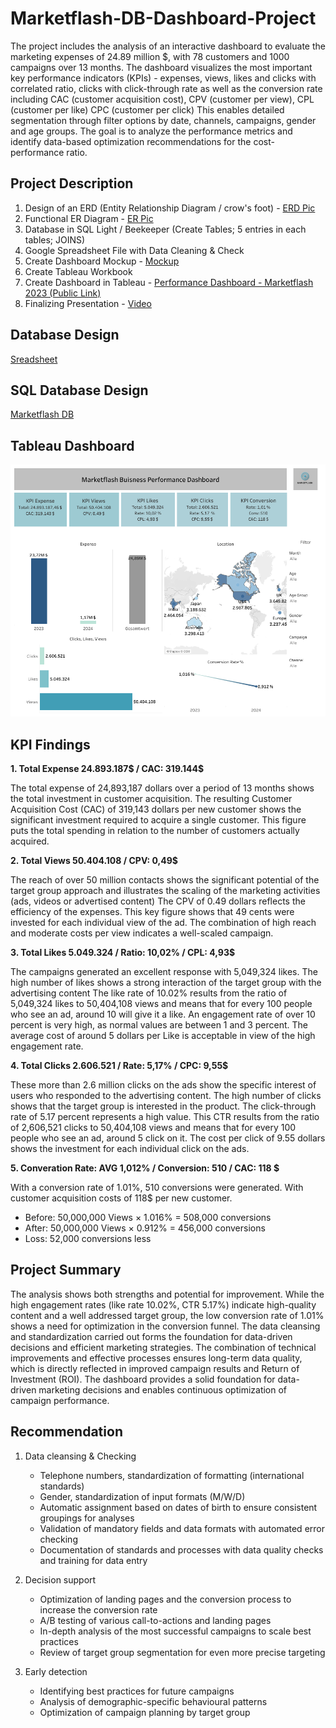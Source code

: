 # Marketflash-DB-Dashboard-Project

The project includes the analysis of an interactive dashboard to evaluate the marketing expenses of 24.89 million $, with 78 customers and 1000 campaigns over 13 months. The dashboard visualizes the most important key performance indicators (KPIs) - expenses, views, likes and clicks with correlated ratio, clicks with click-through rate as well as the conversion rate including CAC (customer acquisition cost), CPV (customer per view), CPL (customer per like) CPC (customer per click)
This enables detailed segmentation through filter options by date, channels, campaigns, gender and age groups. The goal is to analyze the performance metrics and identify data-based optimization recommendations for the cost-performance ratio.

## Project Description

1. Design of an ERD (Entity Relationship Diagram / crow's foot) - [ERD Pic](https://github.com/akms2411/Marketflash-DB-Dashboard-Project/blob/main/images/Marketflash%20ERD%20Diagramm.png)
2. Functional ER Diagram - [ER Pic](https://github.com/akms2411/Marketflash-DB-Dashboard-Project/blob/main/images/Marketflash%20ER%20Diagramm.png)
3. Database in SQL Light / Beekeeper (Create Tables; 5 entries in each tables; JOINS)
4. Google Spreadsheet File with Data Cleaning & Check
5. Create Dashboard Mockup - [Mockup](https://github.com/akms2411/Marketflash-DB-Dashboard-Project/blob/main/images/Mockup%20Dashboard.png)
6. Create Tableau Workbook 
7. Create Dashboard in Tableau - [Performance Dashboard - Marketflash 2023 (Public Link)](https://public.tableau.com/views/MiniProjectMarketflash/Dashboard1?:language=de-DE&:sid=&:redirect=auth&:display_count=n&:origin=viz_share_link)
9. Finalizing Presentation - [Video](https://www.loom.com/share/d5db95876f0c4c2f94fd9d797df054e0?sid=6c96d2ff-60bb-44f6-8f48-b50775416e5d)

## Database Design 

[Sreadsheet](https://github.com/akms2411/Marketflash-DB-Dashboard-Project/blob/main/data/Cleaned%20Marketflash_marketing_data_2023.xlsx)

## SQL Database Design

[Marketflash DB](https://github.com/akms2411/Marketflash-DB-Dashboard-Project/blob/main/sql_db/Mini%20Projekt.db)

## Tableau Dashboard

![Dashboard](https://github.com/akms2411/Marketflash-DB-Dashboard-Project/blob/main/images/Dashboard%201.png)

## KPI Findings

**1. Total Expense 24.893.187$ / CAC: 319.144$**
   
   The total expense of 24,893,187 dollars over a period of 13 months shows the total investment in customer acquisition. 
   The resulting Customer Acquisition Cost (CAC) of 319,143 dollars per new customer shows the significant investment required 
   to acquire a single customer. This figure puts the total spending in relation to the number of customers actually acquired.

     
**2. Total Views 50.404.108 / CPV: 0,49$**
   
   The reach of over 50 million contacts shows the significant potential of the target group approach and illustrates the 
   scaling of the marketing activities (ads, videos or advertised content)
   The CPV of 0.49 dollars reflects the efficiency of the expenses. This key figure shows that 49 cents were invested for each individual view of the ad.
   The combination of high reach and moderate costs per view indicates a well-scaled campaign.

**3. Total Likes 5.049.324 / Ratio: 10,02% / CPL: 4,93$**
   
   The campaigns generated an excellent response with 5,049,324 likes. The high number of likes shows a strong interaction of the target group 
   with the advertising content 
   The like rate of 10.02% results from the ratio of 5,049,324 likes to 50,404,108 views and means that for every 100 people who see an ad, 
   around 10 will give it a like. An engagement rate of over 10 percent is very high, as normal values are between 1 and 3 percent.
   The average cost of around 5 dollars per Like is acceptable in view of the high engagement rate.
   
**4. Total Clicks 2.606.521 / Rate: 5,17% / CPC: 9,55$**
   
   These more than 2.6 million clicks on the ads show the specific interest of users who responded to the advertising content. 
   The high number of clicks shows that the target group is interested in the product. The click-through rate of 5.17 percent 
   represents a high value. This CTR results from the ratio of 2,606,521 clicks to 50,404,108 views and means that for every 100 people who see an ad, around 5 click on it. 
   The cost per click of 9.55 dollars shows the investment for each individual click on the ads. 
     
**5. Converation Rate: AVG 1,012% / Conversion: 510 / CAC: 118 $**

   With a conversion rate of 1.01%, 510 conversions were generated. With customer acquisition costs of 118$ per new customer.
   
   - Before: 50,000,000 Views × 1.016% = 508,000 conversions
   - After: 50,000,000 Views × 0.912% = 456,000 conversions
   - Loss: 52,000 conversions less


## Project Summary

The analysis shows both strengths and potential for improvement. While the high engagement rates (like rate 10.02%, CTR 5.17%) 
indicate high-quality content and a well addressed target group, the low conversion rate of 1.01% shows a need for optimization in the conversion funnel.
The data cleansing and standardization carried out forms the foundation for data-driven decisions and efficient marketing strategies. 
The combination of technical improvements and effective processes ensures long-term data quality, which is directly reflected in improved campaign 
results and Return of Investment (ROI).
The dashboard provides a solid foundation for data-driven marketing decisions and enables continuous optimization of campaign performance.

## Recommendation

1. Data cleansing & Checking
   
   - Telephone numbers, standardization of formatting (international standards)
   - Gender, standardization of input formats (M/W/D)
   - Automatic assignment based on dates of birth to ensure consistent groupings for analyses
   - Validation of mandatory fields and data formats with automated error checking
   - Documentation of standards and processes with data quality checks and training for data entry
   
2. Decision support

   - Optimization of landing pages and the conversion process to increase the conversion rate
   - A/B testing of various call-to-actions and landing pages
   - In-depth analysis of the most successful campaigns to scale best practices
   - Review of target group segmentation for even more precise targeting

3. Early detection

   - Identifying best practices for future campaigns
   - Analysis of demographic-specific behavioural patterns
   - Optimization of campaign planning by target group
  
